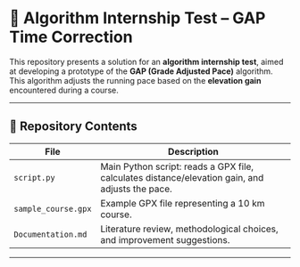 # 🧠 Algorithm Internship Test – GAP Time Correction

This repository presents a solution for an **algorithm internship test**, aimed at developing a prototype of the **GAP (Grade Adjusted Pace)** algorithm. This algorithm adjusts the running pace based on the **elevation gain** encountered during a course.

---

## 📁 Repository Contents

| File                   | Description                                                                 |
|------------------------|-----------------------------------------------------------------------------|
| `script.py`            | Main Python script: reads a GPX file, calculates distance/elevation gain, and adjusts the pace. |
| `sample_course.gpx`    | Example GPX file representing a 10 km course.                              |
| `Documentation.md`     | Literature review, methodological choices, and improvement suggestions.     |

---







